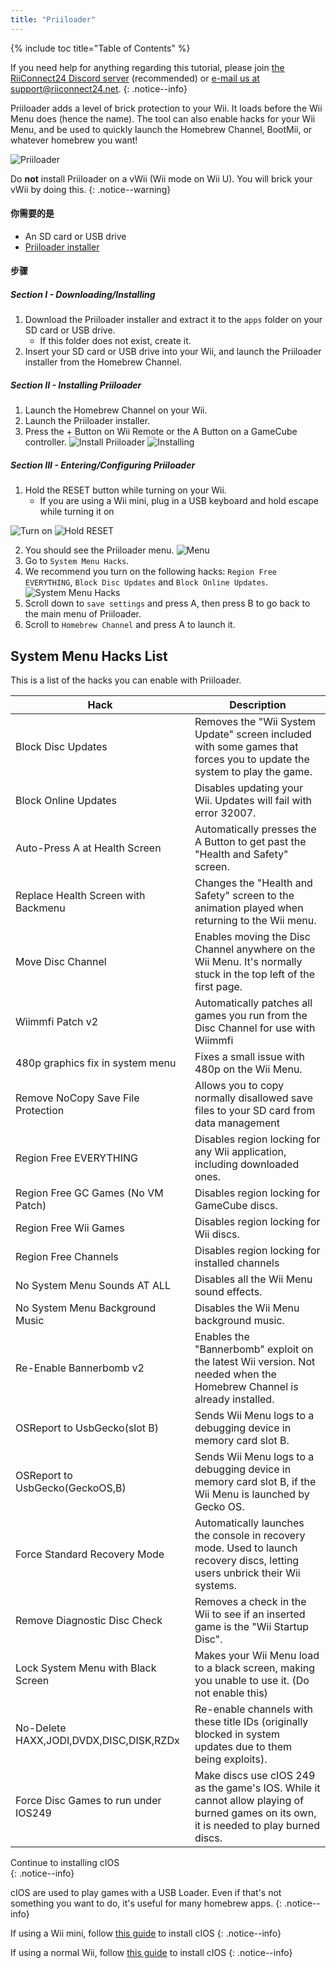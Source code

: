 ```yaml
---
title: "Priiloader"
---
```


{% include toc title="Table of Contents" %}

If you need help for anything regarding this tutorial, please join [the RiiConnect24 Discord server](https://discord.gg/rc24) (recommended) or [e-mail us at support@riiconnect24.net](mailto:support@riiconnect24.net).
{: .notice--info}

Priiloader adds a level of brick protection to your Wii. It loads before the Wii Menu does (hence the name). The tool can also enable hacks for your Wii Menu, and be used to quickly launch the Homebrew Channel, BootMii, or whatever homebrew you want!

![Priiloader](/images/priiloader.jpg)

Do **not** install Priiloader on a vWii (Wii mode on Wii U). You will brick your vWii by doing this.
{: .notice--warning}

#### 你需要的是
* An SD card or USB drive
* [Priiloader installer](assets/files/Priiloader_v0_9.zip)

#### 步骤
##### Section I - Downloading/Installing

1. Download the Priiloader installer and extract it to the `apps` folder on your SD card or USB drive.
    * If this folder does not exist, create it.
2. Insert your SD card or USB drive into your Wii, and launch the Priiloader installer from the Homebrew Channel.

##### Section II - Installing Priiloader

1. Launch the Homebrew Channel on your Wii.
2. Launch the Priiloader installer.
3. Press the + Button on Wii Remote or the A Button on a GameCube controller. ![Install Priiloader](/images/Priiloader/2.png) ![Installing](/images/Priiloader/3.png)

##### Section III - Entering/Configuring Priiloader

1. Hold the RESET button while turning on your Wii.
    * If you are using a Wii mini, plug in a USB keyboard and hold escape while turning it on

![Turn on](/images/Priiloader/5.jpg) ![Hold RESET](/images/Priiloader/4.jpg)

2. You should see the Priiloader menu. ![Menu](/images/Priiloader/6.png)
3. Go to `System Menu Hacks`.
4. We recommend you turn on the following hacks: `Region Free EVERYTHING`, `Block Disc Updates` and `Block Online Updates`. ![System Menu Hacks](/images/Priiloader/7.png)
1. Scroll down to `save settings` and press A, then press B to go back to the main menu of Priiloader.
1. Scroll to `Homebrew Channel` and press A to launch it.

## System Menu Hacks List

This is a list of the hacks you can enable with Priiloader.

| Hack                                    | Description                                                                                                                             |
| --------------------------------------- | --------------------------------------------------------------------------------------------------------------------------------------- |
| Block Disc Updates                      | Removes the "Wii System Update" screen included with some games that forces you to update the system to play the game.                  |
| Block Online Updates                    | Disables updating your Wii. Updates will fail with error 32007.                                                                         |
| Auto-Press A at Health Screen           | Automatically presses the A Button to get past the "Health and Safety" screen.                                                          |
| Replace Health Screen with Backmenu     | Changes the "Health and Safety" screen to the animation played when returning to the Wii menu.                                          |
| Move Disc Channel                       | Enables moving the Disc Channel anywhere on the Wii Menu. It's normally stuck in the top left of the first page.                        |
| Wiimmfi Patch v2                        | Automatically patches all games you run from the Disc Channel for use with Wiimmfi                                                      |
| 480p graphics fix in system menu        | Fixes a small issue with 480p on the Wii Menu.                                                                                          |
| Remove NoCopy Save File Protection      | Allows you to copy normally disallowed save files to your SD card from data management                                                  |
| Region Free EVERYTHING                  | Disables region locking for any Wii application, including downloaded ones.                                                             |
| Region Free GC Games (No VM Patch)      | Disables region locking for GameCube discs.                                                                                             |
| Region Free Wii Games                   | Disables region locking for Wii discs.                                                                                                  |
| Region Free Channels                    | Disables region locking for installed channels                                                                                          |
| No System Menu Sounds AT ALL            | Disables all the Wii Menu sound effects.                                                                                                |
| No System Menu Background Music         | Disables the Wii Menu background music.                                                                                                 |
| Re-Enable Bannerbomb v2                 | Enables the "Bannerbomb" exploit on the latest Wii version. Not needed when the Homebrew Channel is already installed.                  |
| OSReport to UsbGecko(slot B)            | Sends Wii Menu logs to a debugging device in memory card slot B.                                                                        |
| OSReport to UsbGecko(GeckoOS,B)         | Sends Wii Menu logs to a debugging device in memory card slot B, if the Wii Menu is launched by Gecko OS.                               |
| Force Standard Recovery Mode            | Automatically launches the console in recovery mode. Used to launch recovery discs, letting users unbrick their Wii systems.            |
| Remove Diagnostic Disc Check            | Removes a check in the Wii to see if an inserted game is the "Wii Startup Disc".                                                        |
| Lock System Menu with Black Screen      | Makes your Wii Menu load to a black screen, making you unable to use it. (Do not enable this)                                           |
| No-Delete HAXX,JODI,DVDX,DISC,DISK,RZDx | Re-enable channels with these title IDs (originally blocked in system updates due to them being exploits).                              |
| Force Disc Games to run under IOS249    | Make discs use cIOS 249 as the game's IOS. While it cannot allow playing of burned games on its own, it is needed to play burned discs. |


Continue to installing cIOS<br>
{: .notice--info}

cIOS are used to play games with a USB Loader. Even if that's not something you want to do, it's useful for many homebrew apps.
{: .notice--info}

If using a Wii mini, follow [this guide](cios-mini) to install cIOS
{: .notice--info}

If using a normal Wii, follow [this guide](cios) to install cIOS
{: .notice--info}
